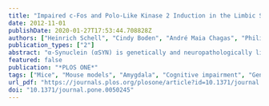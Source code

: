 ```yaml
---
title: "Impaired c-Fos and Polo-Like Kinase 2 Induction in the Limbic System of Fear-conditioned α-Synuclein Transgenic Mice"
date: 2012-11-01
publishDate: 2020-01-27T17:53:44.708828Z
authors: ["Heinrich Schell", "Cindy Boden", "André Maia Chagas", "Philipp J. Kahle"]
publication_types: ["2"]
abstract: "α-Synuclein (αSYN) is genetically and neuropathologically linked to a spectrum of neurodegenerative diseases including Parkinson’s disease, dementia with Lewy bodies, and related disorders. Cognitive impairment is recapitulated in several αSYN transgenic mouse lines. However, the mechanisms of dysfunction in affected neurons are largely unknown. Here we measured neuronal activity induced gene products in the limbic system of αSYN transgenic mice upon fear conditioning (FC). Induction of the synaptic plasticity marker c-Fos was significantly reduced in the amygdala and hippocampus of (Thy1)-h[A30P]αSYN transgenic mice in an age-dependent manner. Similarly, the neuronal activity inducible polo-like kinase 2 (Plk2) that can phosphorylate αSYN at the pathological site serine-129 was up-regulated in both brain regions upon FC. Plk2 inductions were also significantly impaired in aged (Thy1)-h[A30P]αSYN transgenic mice, both in the amygdala and hippocampus. Plk2 inductions in the amygdala after FC were paralleled by a small but significant increase in the number of neuronal cell bodies immunopositive for serine-129 phosphorylated αSYN in young but not aged (Thy1)-h[A30P]αSYN transgenic mice. In addition, we observed in the aged hippocampus a distinct type of apparently unmodified transgenic αSYN profiles resembling synaptic accumulations of αSYN. Thus, the cognitive decline observed in aged αSYN transgenic mice might be due to impairment of neurotransmission and synaptic plasticity in the limbic system by distinct αSYN species."
featured: false
publication: "*PLOS ONE*"
tags: ["Mice", "Mouse models", "Amygdala", "Cognitive impairment", "Genetically modified animals", "Hippocampus", "Immunostaining", "Synaptic plasticity"]
url_pdf: "https://journals.plos.org/plosone/article?id=10.1371/journal.pone.0050245"
doi: "10.1371/journal.pone.0050245"
---
```


